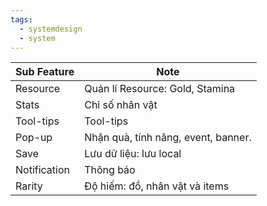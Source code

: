 ```yaml
---
tags:
  - systemdesign
  - system
---
```


| Sub Feature  | Note                                |
| ------------ | ----------------------------------- |
| Resource     | Quản lí Resource: Gold, Stamina     |
| Stats        | Chỉ số nhân vật                     |
| Tool-tips    | Tool-tips                           |
| Pop-up       | Nhận quà, tính năng, event, banner. |
| Save         | Lưu dữ liệu: lưu local              |
| Notification | Thông báo                           |
| Rarity       | Độ hiếm: đồ, nhân vật và items      |


